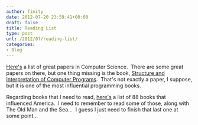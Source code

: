 ```yaml
---
author: finity
date: 2012-07-20 23:59:41+00:00
draft: false
title: Reading List
type: post
url: /2012/07/reading-list/
categories:
- Blog
---
```


[Here's](http://www.federicopereiro.com/masters/) a list of great papers in Computer Science.  There are some great papers on there, but one thing missing is the book, [Structure and Interpretation of Computer Programs](http://mitpress.mit.edu/sicp/).  That's not exactly a paper, I suppose, but it is one of the most influential programming books.

Regarding books that I need to read, [here's](http://latimesblogs.latimes.com/jacketcopy/2012/07/88-books-that-shaped-america-at-the-library-of-congress.html/) a list of 88 books that influenced America.  I need to remember to read some of those, along with The Old Man and the Sea...  I guess I just need to finish that last one at some point...
